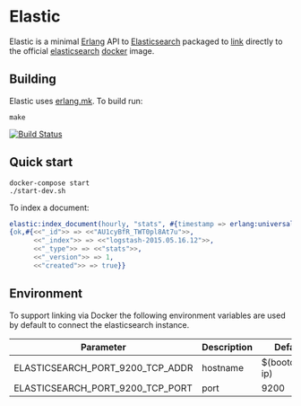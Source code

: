 # Elastic

Elastic is a minimal [Erlang](http://erlang.org) API to
[Elasticsearch](https://www.elastic.co/products/elasticsearch)
packaged to [link](https://docs.docker.com/userguide/dockerlinks/)
directly to the official
[elasticsearch](https://registry.hub.docker.com/_/elasticsearch/)
[docker](https://registry.hub.docker.com) image.

## Building

Elastic uses [erlang.mk](https://github.com/ninenines/erlang.mk). To build run:

```
make
```

[![Build Status](https://travis-ci.org/shortishly/elastic.svg)](https://travis-ci.org/shortishly/elastic)

## Quick start

```shell
docker-compose start
./start-dev.sh
```

To index a document:

```erlang
elastic:index_document(hourly, "stats", #{timestamp => erlang:universaltime()}).
{ok,#{<<"_id">> => <<"AU1cyBfR_TWT0pl8At7u">>,
      <<"_index">> => <<"logstash-2015.05.16.12">>,
      <<"_type">> => <<"stats">>,
      <<"_version">> => 1,
      <<"created">> => true}}
```

## Environment

To support linking via Docker the following environment variables are
used by default to connect the elasticsearch instance.

|Parameter                           |Description|Default         |
|------------------------------------|-----------|----------------|
|ELASTICSEARCH\_PORT\_9200\_TCP\_ADDR|hostname   |$(bootdocker ip)|
|ELASTICSEARCH\_PORT\_9200\_TCP\_PORT|port       |9200            |



